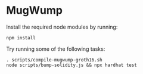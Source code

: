 # MugWump

Install the required node modules by running:
```shell
npm install
```

Try running some of the following tasks:

```shell
. scripts/compile-mugwump-groth16.sh
node scripts/bump-solidity.js && npx hardhat test
```